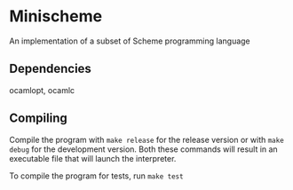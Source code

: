 Minischeme
========

An implementation of a subset of Scheme programming language

Dependencies
------------

ocamlopt, ocamlc

Compiling
---------

Compile the program with
`make release`
for the release version or with
`make debug`
for the development version. Both these commands will result in an executable
file that will launch the interpreter.

To compile the program for tests, run
`make test`
